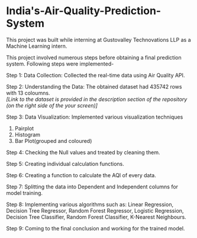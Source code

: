 # India's-Air-Quality-Prediction-System

This project was built while interning at Gustovalley Technovations LLP as a Machine Learning intern.

This project involved numerous steps before obtaining a final prediction system. Following steps were implemented- 

Step 1: Data Collection: Collected the real-time data using Air Quality API.

Step 2: Understanding the Data: The obtained dataset had 435742 rows with 13 coloumns. <br> <i>[Link to the dataset is provided in the description section of the repository (on the right side of the your screen)] </i> 

Step 3: Data Visualization: Implemented various visualization techniques
1. Pairplot
2. Histogram
3. Bar Plot(grouped and coloured)

Step 4: Checking the Null values and treated by cleaning them.

Step 5: Creating individual calculation functions.

Step 6: Creating a function to calculate the AQI of every data.

Step 7: Splitting the data into Dependent and Independent columns for model training.

Step 8: Implementing various algorithms such as: Linear Regression, Decision Tree Regressor, Random Forest Regressor, Logistic Regression, Decision Tree Classifier, Random Forest Classifier, K-Nearest Neighbours.

Step 9: Coming to the final conclusion and working for the trained model.

